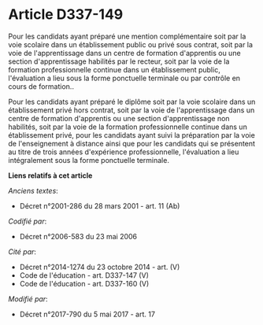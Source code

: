 # Article D337-149

Pour les candidats ayant préparé une mention complémentaire soit par la voie scolaire dans un établissement public ou privé
sous contrat, soit par la voie de l'apprentissage dans un centre de formation d'apprentis ou une section d'apprentissage
habilités par le recteur, soit par la voie de la formation professionnelle continue dans un établissement public,
l'évaluation a lieu sous la forme ponctuelle terminale ou par contrôle en cours de formation..

Pour les candidats ayant préparé le diplôme soit par la voie scolaire dans un établissement privé hors contrat, soit par la
voie de l'apprentissage dans un centre de formation d'apprentis ou une section d'apprentissage non habilités, soit par la
voie de la formation professionnelle continue dans un établissement privé, pour les candidats ayant suivi la préparation par
la voie de l'enseignement à distance ainsi que pour les candidats qui se présentent au titre de trois années d'expérience
professionnelle, l'évaluation a lieu intégralement sous la forme ponctuelle terminale.

**Liens relatifs à cet article**

_Anciens textes_:

  - Décret n°2001-286 du 28 mars 2001 - art. 11 (Ab)

_Codifié par_:

  - Décret n°2006-583 du 23 mai 2006

_Cité par_:

  - Décret n°2014-1274 du 23 octobre 2014 - art. (V)
  - Code de l'éducation - art. D337-147 (V)
  - Code de l'éducation - art. D337-160 (V)

_Modifié par_:

  - Décret n°2017-790 du 5 mai 2017 - art. 17
